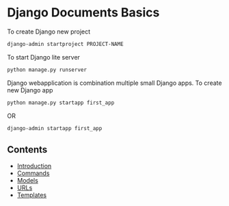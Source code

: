 # Django Documents Basics

To create Django new project

```bash
django-admin startproject PROJECT-NAME
```

To start Django lite server

```bash
python manage.py runserver
```
Django webapplication is combination multiple small Django apps. To create new Django app

```bash
python manage.py startapp first_app
```
OR 
```bash
django-admin startapp first_app
```

## Contents
- [Introduction](https://github.com/muni2explore/django-docs/blob/master/Introduction.md)
- [Commands](https://github.com/muni2explore/django-docs/blob/master/Commands.md)
- [Models](https://github.com/muni2explore/django-docs/blob/master/Models.md)
- [URLs](https://github.com/muni2explore/django-docs/blob/master/Urls.md)
- [Templates](https://github.com/muni2explore/django-docs/blob/master/Template.md)
